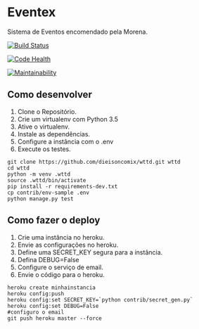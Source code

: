 # Eventex

Sistema de Eventos encomendado pela Morena.

[![Build Status](https://travis-ci.org/dieisoncomix/wttd.svg?branch=master)](https://travis-ci.org/dieisoncomix/wttd)

[![Code Health](https://landscape.io/github/dieisoncomix/wttd/master/landscape.svg?style=flat)](https://landscape.io/github/dieisoncomix/wttd/master)

[![Maintainability](https://api.codeclimate.com/v1/badges/31a43bed14565486e996/maintainability)](https://codeclimate.com/github/dieisoncomix/wttd/maintainability)


## Como desenvolver

1. Clone o Repositório.
2. Crie um virtualenv com Python 3.5
3. Ative o virtualenv.
4. Instale as dependências.
5. Configure a instância com o .env
6. Execute os testes.

```console
git clone https://github.com/dieisoncomix/wttd.git wttd
cd wttd
python -m venv .wttd
source .wttd/bin/activate
pip install -r requirements-dev.txt
cp contrib/env-sample .env
python manage.py test
```

## Como fazer o deploy

1. Crie uma instância no heroku.
2. Envie as configurações no heroku.
3. Define uma SECRET_KEY segura para a instância.
4. Defina DEBUG=False
5. Configure o serviço de email.
6. Envie o código para o heroku.

```console
heroku create minhainstancia
heroku config:push
heroku config:set SECRET_KEY=`python contrib/secret_gen.py`
heroku config:set DEBUG=False
#configuro o email
git push heroku master --force
```